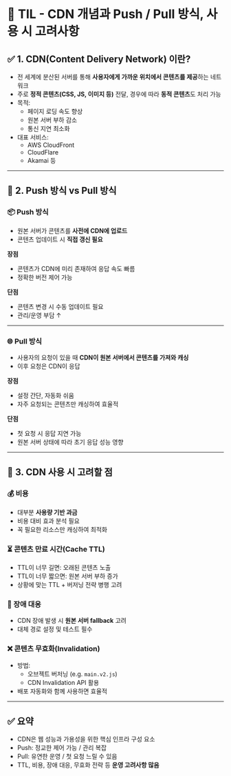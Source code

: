 # 📘 TIL - CDN 개념과 Push / Pull 방식, 사용 시 고려사항

## ✅ 1. CDN(Content Delivery Network) 이란?
- 전 세계에 분산된 서버를 통해 **사용자에게 가까운 위치에서 콘텐츠를 제공**하는 네트워크
- 주로 **정적 콘텐츠(CSS, JS, 이미지 등)** 전달, 경우에 따라 **동적 콘텐츠**도 처리 가능
- 목적:
  - 페이지 로딩 속도 향상
  - 원본 서버 부하 감소
  - 통신 지연 최소화
- 대표 서비스:
  - AWS CloudFront
  - CloudFlare
  - Akamai 등

---

## 🔄 2. Push 방식 vs Pull 방식

### 📦 Push 방식
- 원본 서버가 콘텐츠를 **사전에 CDN에 업로드**
- 콘텐츠 업데이트 시 **직접 갱신 필요**

**장점**
- 콘텐츠가 CDN에 미리 존재하여 응답 속도 빠름
- 정확한 버전 제어 가능

**단점**
- 콘텐츠 변경 시 수동 업데이트 필요
- 관리/운영 부담 ↑

---

### 🌐 Pull 방식
- 사용자의 요청이 있을 때 **CDN이 원본 서버에서 콘텐츠를 가져와 캐싱**
- 이후 요청은 CDN이 응답

**장점**
- 설정 간단, 자동화 쉬움
- 자주 요청되는 콘텐츠만 캐싱하여 효율적

**단점**
- 첫 요청 시 응답 지연 가능
- 원본 서버 상태에 따라 초기 응답 성능 영향

---

## 🧠 3. CDN 사용 시 고려할 점

### 💰 비용
- 대부분 **사용량 기반 과금**
- 비용 대비 효과 분석 필요
- 꼭 필요한 리소스만 캐싱하여 최적화

### ⏳ 콘텐츠 만료 시간(Cache TTL)
- TTL이 너무 길면: 오래된 콘텐츠 노출
- TTL이 너무 짧으면: 원본 서버 부하 증가
- 상황에 맞는 TTL + 버저닝 전략 병행 고려

### 🔁 장애 대응
- CDN 장애 발생 시 **원본 서버 fallback** 고려
- 대체 경로 설정 및 테스트 필수

### ❌ 콘텐츠 무효화(Invalidation)
- 방법:
  - 오브젝트 버저닝 (e.g. `main.v2.js`)
  - CDN Invalidation API 활용
- 배포 자동화와 함께 사용하면 효율적

---

## ✅ 요약
- CDN은 웹 성능과 가용성을 위한 핵심 인프라 구성 요소
- Push: 정교한 제어 가능 / 관리 복잡
- Pull: 유연한 운영 / 첫 요청 느릴 수 있음
- TTL, 비용, 장애 대응, 무효화 전략 등 **운영 고려사항 많음**
